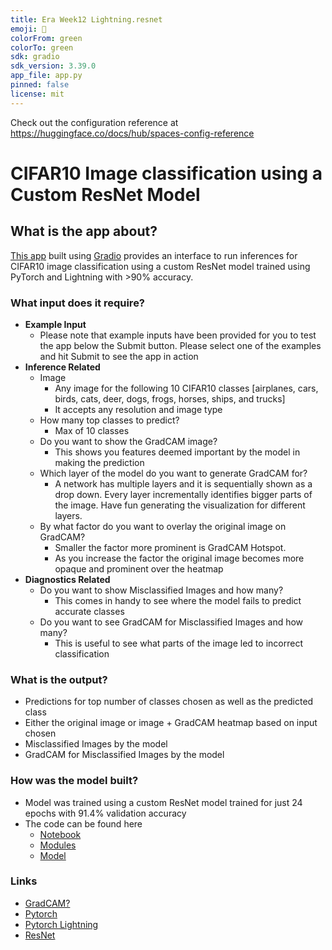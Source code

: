 ```yaml
---
title: Era Week12 Lightning.resnet
emoji: 🐠
colorFrom: green
colorTo: green
sdk: gradio
sdk_version: 3.39.0
app_file: app.py
pinned: false
license: mit
---
```


Check out the configuration reference at https://huggingface.co/docs/hub/spaces-config-reference

# CIFAR10 Image classification using a Custom ResNet Model

## What is the app about?

[This app](https://huggingface.co/spaces/nviraj/ERA-V1-Assignment12) built using [Gradio](https://www.gradio.app/) provides an interface to run inferences for CIFAR10 image classification using a custom ResNet model trained using PyTorch and Lightning with \>90% accuracy.

### What input does it require?

- **Example Input**
  - Please note that example inputs have been provided for you to test the app below the Submit button. Please select one of the examples and hit Submit to see the app in action
- **Inference Related**
  - Image
    - Any image for the following 10 CIFAR10 classes [airplanes, cars, birds, cats, deer, dogs, frogs, horses, ships, and trucks]
    - It accepts any resolution and image type
  - How many top classes to predict?
    - Max of 10 classes
  - Do you want to show the GradCAM image?
    - This shows you features deemed important by the model in making the prediction
  - Which layer of the model do you want to generate GradCAM for?
    - A network has multiple layers and it is sequentially shown as a drop down. Every layer incrementally identifies bigger parts of the image. Have fun generating the visualization for different layers.
  - By what factor do you want to overlay the original image on GradCAM?
    - Smaller the factor more prominent is GradCAM Hotspot.
    - As you increase the factor the original image becomes more opaque and prominent over the heatmap
- **Diagnostics Related**
  - Do you want to show Misclassified Images and how many?
    - This comes in handy to see where the model fails to predict accurate classes
  - Do you want to see GradCAM for Misclassified Images and how many?
    - This is useful to see what parts of the image led to incorrect classification

### What is the output?

- Predictions for top number of classes chosen as well as the predicted class
- Either the original image or image + GradCAM heatmap based on input chosen
- Misclassified Images by the model
- GradCAM for Misclassified Images by the model

### How was the model built?

- Model was trained using a custom ResNet model trained for just 24 epochs with 91.4% validation accuracy
- The code can be found here
  - [Notebook](https://github.com/nviraj/era-v1/blob/main/Session%2012/Submission/ERA%20V1%20-%20Viraj%20-%20Assignment%2012.ipynb)
  - [Modules](https://github.com/nviraj/era-v1/tree/main/Session%2012/Submission/modules)
  - [Model](https://github.com/nviraj/era-v1/tree/main/Session%2012/Submission/models)

### Links

- [GradCAM?](https://arxiv.org/abs/1610.02391)
- [Pytorch](https://pytorch.org/)
- [Pytorch Lightning](https://www.pytorchlightning.ai/index.html)
- [ResNet](https://arxiv.org/pdf/1512.03385.pdf)
